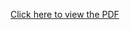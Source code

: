 [Click here to view the PDF](https://github.com/user-attachments/files/17462218/Algorithms.-.Assignment.1.Part.B.pdf)
